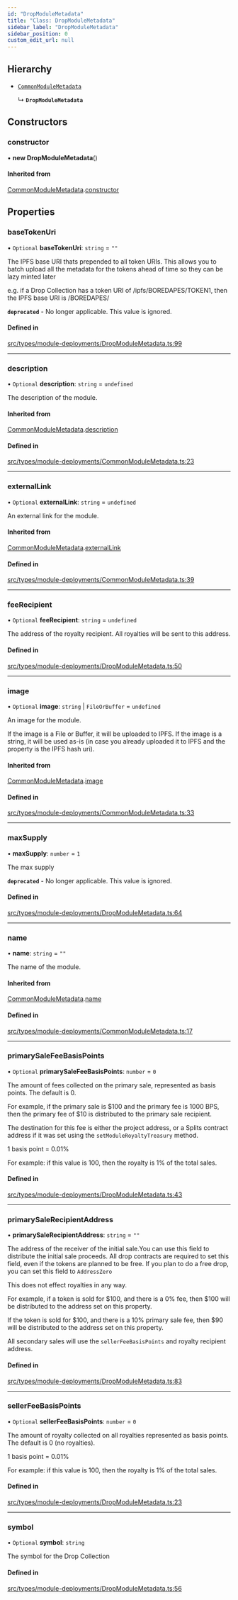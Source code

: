 ```yaml
---
id: "DropModuleMetadata"
title: "Class: DropModuleMetadata"
sidebar_label: "DropModuleMetadata"
sidebar_position: 0
custom_edit_url: null
---
```


## Hierarchy

- [`CommonModuleMetadata`](CommonModuleMetadata)

  ↳ **`DropModuleMetadata`**

## Constructors

### constructor

• **new DropModuleMetadata**()

#### Inherited from

[CommonModuleMetadata](CommonModuleMetadata).[constructor](CommonModuleMetadata#constructor)

## Properties

### baseTokenUri

• `Optional` **baseTokenUri**: `string` = `""`

The IPFS base URI thats prepended to all token URIs. This allows
you to batch upload all the metadata for the tokens ahead of time
so they can be lazy minted later

e.g. if a Drop Collection has a token URI of /ipfs/BOREDAPES/TOKEN1, then the IPFS base URI is /BOREDAPES/

**`deprecated`** - No longer applicable. This value is ignored.

#### Defined in

[src/types/module-deployments/DropModuleMetadata.ts:99](https://github.com/PrasoonPratham/nftlabs-sdk-ts/blob/3077f6d/src/types/module-deployments/DropModuleMetadata.ts#L99)

___

### description

• `Optional` **description**: `string` = `undefined`

The description of the module.

#### Inherited from

[CommonModuleMetadata](CommonModuleMetadata).[description](CommonModuleMetadata#description)

#### Defined in

[src/types/module-deployments/CommonModuleMetadata.ts:23](https://github.com/PrasoonPratham/nftlabs-sdk-ts/blob/3077f6d/src/types/module-deployments/CommonModuleMetadata.ts#L23)

___

### externalLink

• `Optional` **externalLink**: `string` = `undefined`

An external link for the module.

#### Inherited from

[CommonModuleMetadata](CommonModuleMetadata).[externalLink](CommonModuleMetadata#externallink)

#### Defined in

[src/types/module-deployments/CommonModuleMetadata.ts:39](https://github.com/PrasoonPratham/nftlabs-sdk-ts/blob/3077f6d/src/types/module-deployments/CommonModuleMetadata.ts#L39)

___

### feeRecipient

• `Optional` **feeRecipient**: `string` = `undefined`

The address of the royalty recipient. All royalties will be sent
to this address.

#### Defined in

[src/types/module-deployments/DropModuleMetadata.ts:50](https://github.com/PrasoonPratham/nftlabs-sdk-ts/blob/3077f6d/src/types/module-deployments/DropModuleMetadata.ts#L50)

___

### image

• `Optional` **image**: `string` \| `FileOrBuffer` = `undefined`

An image for the module.

If the image is a File or Buffer, it will be uploaded to IPFS.
If the image is a string, it will be used as-is (in case you already uploaded it to IPFS
and the property is the IPFS hash uri).

#### Inherited from

[CommonModuleMetadata](CommonModuleMetadata).[image](CommonModuleMetadata#image)

#### Defined in

[src/types/module-deployments/CommonModuleMetadata.ts:33](https://github.com/PrasoonPratham/nftlabs-sdk-ts/blob/3077f6d/src/types/module-deployments/CommonModuleMetadata.ts#L33)

___

### maxSupply

• **maxSupply**: `number` = `1`

The max supply

**`deprecated`** - No longer applicable. This value is ignored.

#### Defined in

[src/types/module-deployments/DropModuleMetadata.ts:64](https://github.com/PrasoonPratham/nftlabs-sdk-ts/blob/3077f6d/src/types/module-deployments/DropModuleMetadata.ts#L64)

___

### name

• **name**: `string` = `""`

The name of the module.

#### Inherited from

[CommonModuleMetadata](CommonModuleMetadata).[name](CommonModuleMetadata#name)

#### Defined in

[src/types/module-deployments/CommonModuleMetadata.ts:17](https://github.com/PrasoonPratham/nftlabs-sdk-ts/blob/3077f6d/src/types/module-deployments/CommonModuleMetadata.ts#L17)

___

### primarySaleFeeBasisPoints

• `Optional` **primarySaleFeeBasisPoints**: `number` = `0`

The amount of fees collected on the primary sale, represented as basis points. The default is 0.

For example, if the primary sale is $100 and the primary fee is 1000 BPS, then the primary fee of $10
is distributed to the primary sale recipient.

The destination for this fee is either the project address, or a Splits contract address
if it was set using the `setModuleRoyaltyTreasury` method.

1 basis point = 0.01%

For example: if this value is 100, then the royalty is 1% of the total sales.

#### Defined in

[src/types/module-deployments/DropModuleMetadata.ts:43](https://github.com/PrasoonPratham/nftlabs-sdk-ts/blob/3077f6d/src/types/module-deployments/DropModuleMetadata.ts#L43)

___

### primarySaleRecipientAddress

• **primarySaleRecipientAddress**: `string` = `""`

The address of the receiver of the initial sale.You can use this field to
distribute the initial sale proceeds. All drop contracts are required to set this field,
even if the tokens are planned to be free. If you plan to do a free drop, you can set this
field to `AddressZero`

This does not effect royalties in any way.

For example, if a token is sold for $100, and there is a 0% fee,
then $100 will be distributed to the address set on this property.

If the token is sold for $100, and there is a 10% primary sale fee,
then $90 will be distributed to the address set on this property.

All secondary sales will use the `sellerFeeBasisPoints` and royalty recipient address.

#### Defined in

[src/types/module-deployments/DropModuleMetadata.ts:83](https://github.com/PrasoonPratham/nftlabs-sdk-ts/blob/3077f6d/src/types/module-deployments/DropModuleMetadata.ts#L83)

___

### sellerFeeBasisPoints

• `Optional` **sellerFeeBasisPoints**: `number` = `0`

The amount of royalty collected on all royalties represented as basis points.
The default is 0 (no royalties).

1 basis point = 0.01%

For example: if this value is 100, then the royalty is 1% of the total sales.

#### Defined in

[src/types/module-deployments/DropModuleMetadata.ts:23](https://github.com/PrasoonPratham/nftlabs-sdk-ts/blob/3077f6d/src/types/module-deployments/DropModuleMetadata.ts#L23)

___

### symbol

• `Optional` **symbol**: `string`

The symbol for the Drop Collection

#### Defined in

[src/types/module-deployments/DropModuleMetadata.ts:56](https://github.com/PrasoonPratham/nftlabs-sdk-ts/blob/3077f6d/src/types/module-deployments/DropModuleMetadata.ts#L56)
